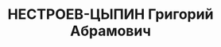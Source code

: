 ---
title: НЕСТРОЕВ-ЦЫПИН Григорий Абрамович
description: "Род. в 1877. \n  Обв. по ст. 58-8, 11. Приговор: ВК ВС СССР, 25.01.1938\
  \ – 10 лет тюр.закл."
---